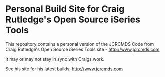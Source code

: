 # Personal Build Site for Craig Rutledge's Open Source iSeries Tools
This repository contains a personal version of the JCRCMDS Code from Craig Rutledge's Open Source iSeries Tools site - http://www.jcrcmds.com   

It may or may not stay in sync with Craigs work.    

See his site for his latest builds: http://www.jcrcmds.com
